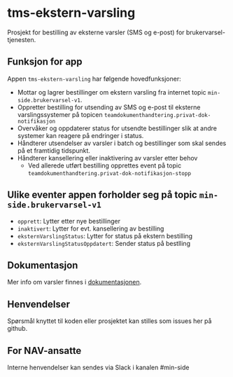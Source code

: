 # tms-ekstern-varsling
Prosjekt for bestilling av eksterne varsler (SMS og e-post) for brukervarsel-tjenesten.

## Funksjon for app
Appen `tms-ekstern-varsling` har følgende hovedfunksjoner:

- Mottar og lagrer bestillinger om ekstern varsling fra internet topic `min-side.brukervarsel-v1`.
- Oppretter bestilling for utsending av SMS og e-post til eksterne varslingssystemer på topicen `teamdokumenthandtering.privat-dok-notifikasjon`
- Overvåker og oppdaterer status for utsendte bestillinger slik at andre systemer kan reagere på endringer i status.
- Håndterer utsendelser av varsler i batch og bestillinger som skal sendes på et framtidig tidspunkt.
- Håndterer kansellering eller inaktivering av varsler etter behov
  - Ved allerede utført bestilling opprettes event på topic `teamdokumenthandtering.privat-dok-notifikasjon-stopp`

## Ulike eventer appen forholder seg på topic `min-side.brukervarsel-v1`
- `opprett`: Lytter etter nye bestillinger
- `inaktivert`: Lytter for evt. kansellering av bestilling
- `eksternVarslingStatus`: Lytter for status på ekstern bestilling
- `eksternVarslingStatusOppdatert`: Sender status på bestlling

## Dokumentasjon

Mer info om varsler finnes i [dokumentasjonen](https://navikt.github.io/tms-dokumentasjon/varsler/).

## Henvendelser

Spørsmål knyttet til koden eller prosjektet kan stilles som issues her på github.

## For NAV-ansatte

Interne henvendelser kan sendes via Slack i kanalen #min-side
